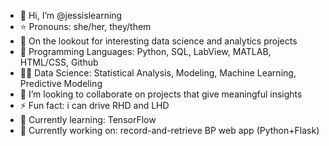 - 👋 Hi, I’m @jessislearning
- ⭐️ Pronouns: she/her, they/them
- 👀 On the lookout for interesting data science and analytics projects
- 🌱 Programming Languages: Python, SQL, LabView, MATLAB, HTML/CSS, Github
- 💪🏼 Data Science: Statistical Analysis, Modeling, Machine Learning, Predictive Modeling
- 💞️ I’m looking to collaborate on projects that give meaningful insights
- ⚡ Fun fact: i can drive RHD and LHD
- 📅 Currently learning: TensorFlow
- 📅 Currently working on: record-and-retrieve BP web app (Python+Flask)


<!---
jessislearning/jessislearning is a ✨ special ✨ repository because its `README.md` (this file) appears on your GitHub profile.
You can click the Preview link to take a look at your changes.
--->

<!--- - 📫 How to reach me jessisonbreak.wordpress.com or on IG:jessisonbreak --->
